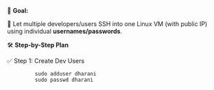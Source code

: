 🎯 **Goal:** <br/>

🔷 Let multiple developers/users SSH into one Linux VM (with public IP) using individual **usernames/passwords**. <br/>

🛠️ **Step-by-Step Plan** <br/>

✅ Step 1: Create Dev Users <br/>

             sudo adduser dharani           
             sudo passwd dharani
